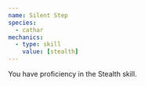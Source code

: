 ```yaml
---
name: Silent Step
species:
  - cathar
mechanics:
  - type: skill
    value: [stealth]
---
```

You have proficiency in the Stealth skill.